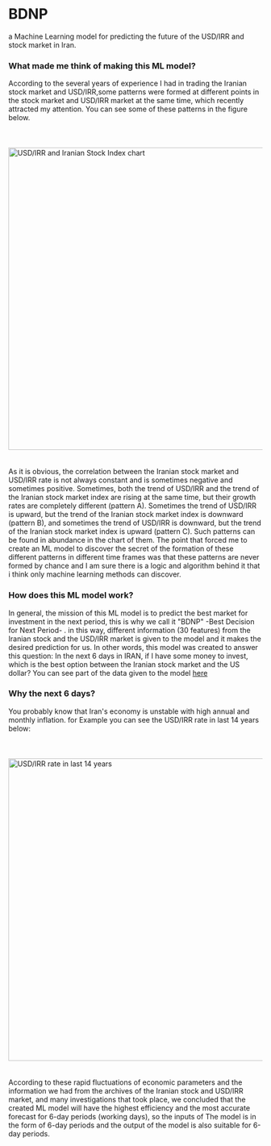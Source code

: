 # BDNP
a Machine Learning model for predicting the future of the USD/IRR and stock market in Iran.

### What made me think of making this ML model?
According to the several years of experience I had in trading the Iranian stock market and USD/IRR,some patterns were formed at different points in the stock market and USD/IRR market at the same time, which recently attracted my attention.
You can see some of these patterns in the figure below.<br><br><br>
&nbsp;&nbsp;&nbsp;&nbsp;&nbsp;&nbsp;&nbsp;&nbsp;&nbsp;&nbsp;&nbsp;&nbsp;&nbsp;&nbsp;&nbsp;&nbsp;&nbsp;&nbsp; <img src="https://private-user-images.githubusercontent.com/104448040/320200771-388b8d13-4107-45d0-ac44-ceb18732077d.png?jwt=eyJhbGciOiJIUzI1NiIsInR5cCI6IkpXVCJ9.eyJpc3MiOiJnaXRodWIuY29tIiwiYXVkIjoicmF3LmdpdGh1YnVzZXJjb250ZW50LmNvbSIsImtleSI6ImtleTUiLCJleHAiOjE3MTI0MDI4NTcsIm5iZiI6MTcxMjQwMjU1NywicGF0aCI6Ii8xMDQ0NDgwNDAvMzIwMjAwNzcxLTM4OGI4ZDEzLTQxMDctNDVkMC1hYzQ0LWNlYjE4NzMyMDc3ZC5wbmc_WC1BbXotQWxnb3JpdGhtPUFXUzQtSE1BQy1TSEEyNTYmWC1BbXotQ3JlZGVudGlhbD1BS0lBVkNPRFlMU0E1M1BRSzRaQSUyRjIwMjQwNDA2JTJGdXMtZWFzdC0xJTJGczMlMkZhd3M0X3JlcXVlc3QmWC1BbXotRGF0ZT0yMDI0MDQwNlQxMTIyMzdaJlgtQW16LUV4cGlyZXM9MzAwJlgtQW16LVNpZ25hdHVyZT04MzcxNGMwNDZiYjMzMjc0OWI0MWUxODQwYTgzZDIxNDc1Y2UwMGRmZDc5MjBmOGZmOWMxZGYxYzQ4YWY1MWZlJlgtQW16LVNpZ25lZEhlYWRlcnM9aG9zdCZhY3Rvcl9pZD0wJmtleV9pZD0wJnJlcG9faWQ9MCJ9.n88jI2VdUKYjJ7uYQjfRDoF0T5_-PtJLwaiI79ny418" alt="USD/IRR and Iranian Stock Index chart" width="800" height="600"><br><br><br>
As it is obvious, the correlation between the Iranian stock market and USD/IRR rate is not always constant and is sometimes negative and sometimes positive. Sometimes, both the trend of USD/IRR and the trend of the Iranian stock market index are rising at the same time, but their growth rates are completely different (pattern A). Sometimes the trend of USD/IRR is upward, but the trend of the Iranian stock market index is downward (pattern B), and sometimes the trend of USD/IRR is downward, but the trend of the Iranian stock market index is upward (pattern C). Such patterns can be found in abundance in the chart of them.
The point that forced me to create an ML model to discover the secret of the formation of these different patterns in different time frames was that these patterns are never formed by chance and I am sure there is a logic and algorithm behind it that i think only machine learning methods can discover.

### How does this ML model work?
In general, the mission of this ML model is to predict the best market for investment in the next period, this is why we call it "BDNP" -Best Decision for Next Period- . in this way, different information (30 features) from the Iranian stock and the USD/IRR market is given to the model and it makes the desired prediction for us.
In other words, this model was created to answer this question:
In the next 6 days in IRAN, if I have some money to invest, which is the best option between the Iranian stock market and the US dollar?
You can see part of the data given to the model [here]()


### Why the next 6 days?
You probably know that Iran's economy is unstable with high annual and monthly inflation. for Example you can see the USD/IRR rate in last 14 years below:<br><br><br>
&nbsp;&nbsp;&nbsp;&nbsp;&nbsp;&nbsp;&nbsp;&nbsp;&nbsp;&nbsp;&nbsp;&nbsp;&nbsp;&nbsp;&nbsp;&nbsp;&nbsp;&nbsp; <img src="https://private-user-images.githubusercontent.com/104448040/320202324-9c70ab09-ff10-4fbf-8259-bdddc9ef44fa.png?jwt=eyJhbGciOiJIUzI1NiIsInR5cCI6IkpXVCJ9.eyJpc3MiOiJnaXRodWIuY29tIiwiYXVkIjoicmF3LmdpdGh1YnVzZXJjb250ZW50LmNvbSIsImtleSI6ImtleTUiLCJleHAiOjE3MTI0MDQ3MDYsIm5iZiI6MTcxMjQwNDQwNiwicGF0aCI6Ii8xMDQ0NDgwNDAvMzIwMjAyMzI0LTljNzBhYjA5LWZmMTAtNGZiZi04MjU5LWJkZGRjOWVmNDRmYS5wbmc_WC1BbXotQWxnb3JpdGhtPUFXUzQtSE1BQy1TSEEyNTYmWC1BbXotQ3JlZGVudGlhbD1BS0lBVkNPRFlMU0E1M1BRSzRaQSUyRjIwMjQwNDA2JTJGdXMtZWFzdC0xJTJGczMlMkZhd3M0X3JlcXVlc3QmWC1BbXotRGF0ZT0yMDI0MDQwNlQxMTUzMjZaJlgtQW16LUV4cGlyZXM9MzAwJlgtQW16LVNpZ25hdHVyZT00MWU0M2E5MzFlMzhhODAxODViOWQzYWM1ZGU3ZWMwNDg1ZjAyZWI3YzNjZjJlMjY5Yzc0ZGY2MzNkOTk1YWEyJlgtQW16LVNpZ25lZEhlYWRlcnM9aG9zdCZhY3Rvcl9pZD0wJmtleV9pZD0wJnJlcG9faWQ9MCJ9.dCQb7cPjyh-94mpQzd2IlDO2gj2MjgcI-MvlFfy3flo" alt="USD/IRR rate in last 14 years" width="800" height="600"> <br><br><br>
According to these rapid fluctuations of economic parameters and the information we had from the archives of the Iranian stock and USD/IRR market, and many investigations that took place, we concluded that the created ML model will have the highest efficiency and the most accurate forecast for 6-day periods (working days), so the inputs of The model is in the form of 6-day periods and the output of the model is also suitable for 6-day periods.

